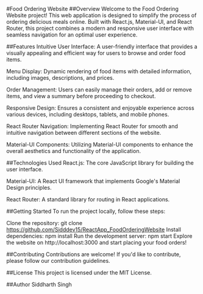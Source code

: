 #Food Ordering Website
##Overview
Welcome to the Food Ordering Website project! This web application is designed to simplify the process of ordering delicious meals online. Built with React.js, Material-UI, and React Router, this project combines a modern and responsive user interface with seamless navigation for an optimal user experience.

##Features
Intuitive User Interface: A user-friendly interface that provides a visually appealing and efficient way for users to browse and order food items.

Menu Display: Dynamic rendering of food items with detailed information, including images, descriptions, and prices.

Order Management: Users can easily manage their orders, add or remove items, and view a summary before proceeding to checkout.

Responsive Design: Ensures a consistent and enjoyable experience across various devices, including desktops, tablets, and mobile phones.

React Router Navigation: Implementing React Router for smooth and intuitive navigation between different sections of the website.

Material-UI Components: Utilizing Material-UI components to enhance the overall aesthetics and functionality of the application.

##Technologies Used
React.js: The core JavaScript library for building the user interface.

Material-UI: A React UI framework that implements Google's Material Design principles.

React Router: A standard library for routing in React applications.

##Getting Started
To run the project locally, follow these steps:

Clone the repository: git clone https://github.com/Sidddev15/ReactApp_FoodOrderingWebsite
Install dependencies: npm install
Run the development server: npm start
Explore the website on http://localhost:3000 and start placing your food orders!

##Contributing
Contributions are welcome! If you'd like to contribute, please follow our contribution guidelines.

##License
This project is licensed under the MIT License.

##Author
Siddharth Singh

